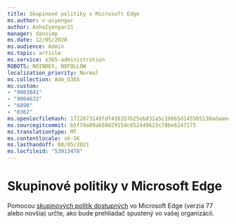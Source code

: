 ```yaml
---
title: Skupinové politiky v Microsoft Edge
ms.author: v-aiyengar
author: AshaIyengar21
manager: dansimp
ms.date: 12/05/2020
ms.audience: Admin
ms.topic: article
ms.service: o365-administration
ROBOTS: NOINDEX, NOFOLLOW
localization_priority: Normal
ms.collection: Adm_O365
ms.custom:
- "9003841"
- "9004632"
- "6890"
- "8362"
ms.openlocfilehash: 1722873149fdf416357b25ebd31a5c10665d145565130adaaee6cee30af0bdcb
ms.sourcegitcommit: b5f7da89a650d2915dc652449623c78be6247175
ms.translationtype: MT
ms.contentlocale: sk-SK
ms.lasthandoff: 08/05/2021
ms.locfileid: "53913478"
---
```

# <a name="group-policies-in-microsoft-edge"></a>Skupinové politiky v Microsoft Edge

Pomocou [skupinových politík dostupných](https://go.microsoft.com/fwlink/?linkid=2134623) vo Microsoft Edge (verzia 77 alebo novšia) určte, ako bude prehliadač spustený vo vašej organizácii.